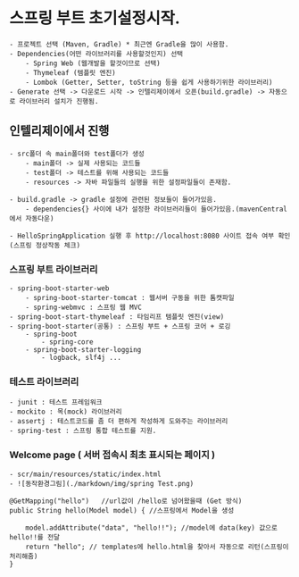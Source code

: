 # 스프링 부트 초기설정시작.

    - 프로젝트 선택 (Maven, Gradle) * 최근엔 Gradle을 많이 사용함.
    - Dependencies(어떤 라이브러리를 사용할것인지) 선택
        - Spring Web (웹개발을 할것이므로 선택)
        - Thymeleaf (템플릿 엔진)
        - Lombok (Getter, Setter, toString 등을 쉽게 사용하기위한 라이브러리)
    - Generate 선택 -> 다운로드 시작 -> 인텔리제이에서 오픈(build.gradle) -> 자동으로 라이브러리 설치가 진행됨.

## 인텔리제이에서 진행

    - src폴더 속 main폴더와 test폴더가 생성
        - main폴더 -> 실제 사용되는 코드들
        - test폴더 -> 테스트를 위해 사용되는 코드들
        - resources -> 자바 파일들의 실행을 위한 설정파일들이 존재함.

    - build.gradle -> gradle 설정에 관련된 정보들이 들어가있음.
        - dependencies{} 사이에 내가 설정한 라이브러리들이 들어가있음.(mavenCentral에서 자동다운)

    - HelloSpringApplication 실행 후 http://localhost:8080 사이트 접속 여부 확인(스프링 정상작동 체크)

### 스프링 부트 라이브러리

    - spring-boot-starter-web
        - spring-boot-starter-tomcat : 웹서버 구동을 위한 톰캣파일
        - spring-webmvc : 스프링 웹 MVC
    - spring-boot-start-thymeleaf : 타임리프 템플릿 엔진(view)
    - spring-boot-starter(공통) : 스프링 부트 + 스프링 코어 + 로깅
        - spring-boot
            - spring-core
        - spring-boot-starter-logging
            - logback, slf4j ...

### 테스트 라이브러리

    - junit : 테스트 프레임워크
    - mockito : 목(mock) 라이브러리
    - assertj : 테스트코드를 좀 더 편하게 작성하게 도와주는 라이브러리
    - spring-test : 스프링 통합 테스트를 지원.

### Welcome page ( 서버 접속시 최초 표시되는 페이지 )

    - scr/main/resources/static/index.html
    - ![동작환경그림](./markdown/img/spring Test.png)

```
@GetMapping("hello")   //url값이 /hello로 넘어왔을때 (Get 방식)
public String hello(Model model) { //스프링에서 Model을 생성

    model.addAttribute("data", "hello!!"); //model에 data(key) 값으로 hello!!를 전달
    return "hello"; // templates에 hello.html을 찾아서 자동으로 리턴(스프링이 처리해줌)
}
```
